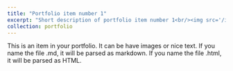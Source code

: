```yaml
---
title: "Portfolio item number 1"
excerpt: "Short description of portfolio item number 1<br/><img src='/images/transient-topology-topopt.png'>"
collection: portfolio
---
```


This is an item in your portfolio. It can be have images or nice text. If you name the file .md, it will be parsed as markdown. If you name the file .html, it will be parsed as HTML. 
